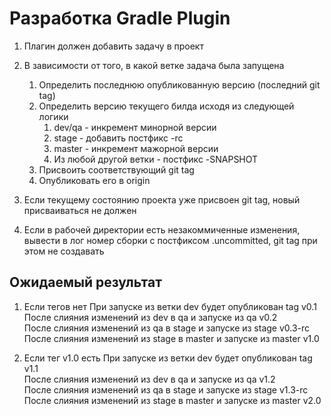 # Разработка Gradle Plugin

1. Плагин должен добавить задачу в проект
2. В зависимости от того, в какой ветке задача была запущена
    1. Определить последнюю опубликованную версию  (последний git tag)
    2. Определить версию текущего билда исходя из следующей логики
        1. dev/qa - инкремент минорной версии
        2. stage - добавить постфикс -rc
        3. master - инкремент мажорной версии
        4. Из любой другой ветки - постфикс -SNAPSHOT
    3. Присвоить соответствующий git tag
    4. Опубликовать его в origin

3. Если текущему состоянию проекта уже присвоен git tag, новый присваиваться не должен
4. Если в рабочей директории есть незакоммиченные изменения, вывести в лог номер сборки с постфиксом .uncommitted, git
   tag при этом не создавать

## Ожидаемый результат

1. Если тегов нет
   При запуске из ветки dev будет опубликован tag v0.1				
   После слияния изменений из dev в qa и запуске из qa v0.2				
   После слияния изменений из qa в stage и запуске из stage v0.3-rc				
   После слияния изменений из stage в master и запуске из master v1.0

2. Если тег v1.0 есть
   При запуске из ветки dev будет опубликован tag v1.1				
   После слияния изменений из dev в qa и запуске из qa v1.2				
   После слияния изменений из qa в stage и запуске из stage v1.3-rc				
   После слияния изменений из stage в master и запуске из master v2.0